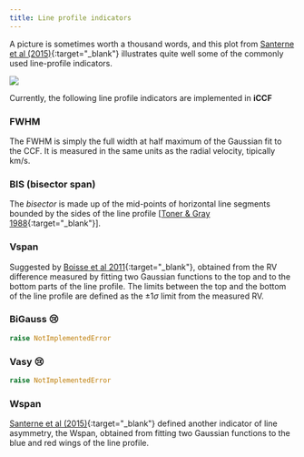 ```yaml
---
title: Line profile indicators
---
```


A picture is sometimes worth a thousand words, and this plot from [Santerne et
al (2015)](https://doi.org/10.1093/mnras/stv1080){:target="_blank"} illustrates
quite well some of the commonly used line-profile indicators.

![](https://oup.silverchair-cdn.com/oup/backfile/Content_public/Journal/mnras/451/3/10.1093/mnras/stv1080/2/m_stv1080figa1.jpeg?Expires=1758699556&Signature=CcJJnXmxYtfsgk1qG2kz~VG6WEZFNvlQmbmPLNtTsAgv2FrpH-SqT-2c00AeOFmWnJc0ZNMzOd99LbCm4CgYXuHxlQR~xP9WeJo7JlmoKzi4DHu9rDcrQS2dZA7Ebm56--XIVXi5FmGEjOSJ3LipMvFFJB2VWOVEBOhJSfvfkpc2KHgrgM3JKXV6tK9ZV4V4eXRTFiZ2fN3xGOfise4pyzbqQRztYckCZfcIHKW9KDz7amOlPVse-IM48Rhh-vn2tUo1foKfFfzbnZNzc3NIf7HWzvfKxmSknRp2I4Sm5QJa532NqLTn4btvfVne7Hi~tYJUh0aXpKajZEylZf~gHw__&Key-Pair-Id=APKAIE5G5CRDK6RD3PGA)


Currently, the following line profile indicators are implemented in **iCCF**


### FWHM

The FWHM is simply the full width at half maximum of the Gaussian fit to the
CCF. It is measured in the same units as the radial velocity, tipically km/s.


### BIS (bisector span)

The *bisector* is made up of the mid-points of horizontal line segments bounded
by the sides of the line profile [[Toner & Gray
1988](https://ui.adsabs.harvard.edu/abs/1988ApJ...334.1008T/abstract){:target="_blank"}].

### Vspan

Suggested by [Boisse et al
2011](https://doi.org/10.1051/0004-6361/201014354){:target="_blank"}, obtained
from the RV difference measured by fitting two Gaussian functions to the top and
to the bottom parts of the line profile. The limits between the top and the
bottom of the line profile are defined as the $\pm 1 \sigma$ limit from the
measured RV.

### BiGauss 😢

```py
raise NotImplementedError
```

### Vasy 😢

```py
raise NotImplementedError
```

### Wspan

[Santerne et al (2015)](https://doi.org/10.1093/mnras/stv1080){:target="_blank"}
defined another indicator of line asymmetry, the Wspan, obtained from fitting
two Gaussian functions to the blue and red wings of the line profile.


<script id="MathJax-script" async src="https://cdn.jsdelivr.net/npm/mathjax@4/tex-mml-chtml.js"></script>
